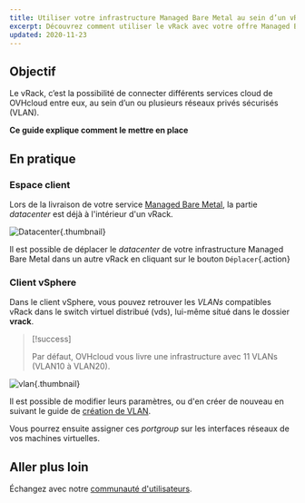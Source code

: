 ```yaml
---
title: Utiliser votre infrastructure Managed Bare Metal au sein d’un vRack
excerpt: Découvrez comment utiliser le vRack avec votre offre Managed Bare Metal
updated: 2020-11-23
---
```


## Objectif

Le vRack, c’est la possibilité de connecter différents services cloud de OVHcloud entre eux, au sein d’un ou plusieurs réseaux privés sécurisés (VLAN).

**Ce guide explique comment le mettre en place**

## En pratique

### Espace client

Lors de la livraison de votre service [Managed Bare Metal](https://www.ovhcloud.com/fr-ca/managed-bare-metal/), la partie *datacenter* est déjà à l'intérieur d'un vRack.

![Datacenter](images/vRackDatacenter.PNG){.thumbnail}

Il est possible de déplacer le *datacenter* de votre infrastructure Managed Bare Metal dans un autre vRack en cliquant sur le bouton `Déplacer`{.action}

### Client vSphere

Dans le client vSphere, vous pouvez retrouver les *VLANs* compatibles vRack dans le switch virtuel distribué (vds), lui-même situé dans le dossier **vrack**.

> [!success]
>
> Par défaut, OVHcloud vous livre une infrastructure avec 11 VLANs (VLAN10 à VLAN20).
>

![vlan](images/vRackVsphere.png){.thumbnail}

Il est possible de modifier leurs paramètres, ou d'en créer de nouveau en suivant le guide de [création de VLAN](/pages/bare_metal_cloud/managed_bare_metal/vlan-creation).

Vous pourrez ensuite assigner ces *portgroup* sur les interfaces réseaux de vos machines virtuelles.

## Aller plus loin

Échangez avec notre [communauté d'utilisateurs](/links/community).
